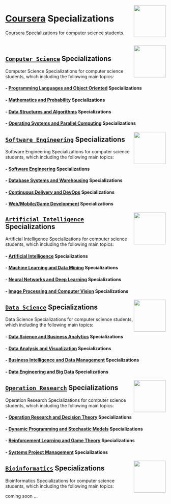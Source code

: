 <img align="right" width="100" src="https://github.com/cs-MohamedAyman/cs-MohamedAyman/blob/main/repos-logos/coursera.jpg"></img>

# [Coursera](https://www.coursera.org/) Specializations
Coursera Specializations for computer science students.

<br>

<img align="right" width="100" height="100" src="https://github.com/cs-MohamedAyman/cs-MohamedAyman/blob/main/repos-logos/computer-science-department.jpg">

## [`Computer Science`](https://github.com/cs-MohamedAyman/eLearning-Platforms/eLearning-Platforms/Coursera-Specializations/blob/master/Computer-Science/README.md) Specializations
Computer Science Specializations for computer science students, which including the following main topics:

#### - [Programming Languages and Object Oriented](https://github.com/cs-MohamedAyman/eLearning-Platforms/eLearning-Platforms/Coursera-Specializations/blob/master/Computer-Science/README.md) Specializations
#### - [Mathematics and Probability](https://github.com/cs-MohamedAyman/eLearning-Platforms/eLearning-Platforms/Coursera-Specializations/blob/master/Computer-Science/README.md) Specializations
#### - [Data Structures and Algorithms](https://github.com/cs-MohamedAyman/eLearning-Platforms/eLearning-Platforms/Coursera-Specializations/blob/master/Computer-Science/README.md) Specializations
#### - [Operating Systems and Parallel Computing](https://github.com/cs-MohamedAyman/eLearning-Platforms/eLearning-Platforms/Coursera-Specializations/blob/master/Computer-Science/README.md) Specializations

<img align="right" width="100" height="100" src="https://github.com/cs-MohamedAyman/cs-MohamedAyman/blob/main/repos-logos/software-engineering-department.jpg">

## [`Software Engineering`](https://github.com/cs-MohamedAyman/eLearning-Platforms/eLearning-Platforms/Coursera-Specializations/tree/master/Software-Engineering/README.md) Specializations
Software Engineering Specializations for computer science students, which including the following main topics:

#### - [Software Engineering](https://github.com/cs-MohamedAyman/eLearning-Platforms/eLearning-Platforms/Coursera-Specializations/tree/master/Software-Engineering/README.md) Specializations
#### - [Database Systems and Warehousing](https://github.com/cs-MohamedAyman/eLearning-Platforms/eLearning-Platforms/Coursera-Specializations/tree/master/Software-Engineering/README.md) Specializations
#### - [Continuous Delivery and DevOps](https://github.com/cs-MohamedAyman/eLearning-Platforms/eLearning-Platforms/Coursera-Specializations/tree/master/Software-Engineering/README.md) Specializations
#### - [Web/Mobile/Game Development](https://github.com/cs-MohamedAyman/eLearning-Platforms/eLearning-Platforms/Coursera-Specializations/tree/master/Software-Engineering/README.md) Specializations

<img align="right" width="100" height="100" src="https://github.com/cs-MohamedAyman/cs-MohamedAyman/blob/main/repos-logos/artificial-intelligence-department.jpg">

## [`Artificial Intelligence`](https://github.com/cs-MohamedAyman/eLearning-Platforms/eLearning-Platforms/Coursera-Specializations/tree/master/Artificial-Intelligence/README.md) Specializations
Artificial Intelligence Specializations for computer science students, which including the following main topics:

#### - [Artificial Intelligence](https://github.com/cs-MohamedAyman/eLearning-Platforms/eLearning-Platforms/Coursera-Specializations/tree/master/Artificial-Intelligence/README.md) Specializations
#### - [Machine Learning and Data Mining](https://github.com/cs-MohamedAyman/eLearning-Platforms/eLearning-Platforms/Coursera-Specializations/tree/master/Artificial-Intelligence/README.md) Specializations
#### - [Neural Networks and Deep Learning](https://github.com/cs-MohamedAyman/eLearning-Platforms/eLearning-Platforms/Coursera-Specializations/tree/master/Artificial-Intelligence/README.md) Specializations
#### - [Image Processing and Computer Vision](https://github.com/cs-MohamedAyman/eLearning-Platforms/eLearning-Platforms/Coursera-Specializations/tree/master/Artificial-Intelligence/README.md) Specializations

<img align="right" width="100" height="100" src="https://github.com/cs-MohamedAyman/cs-MohamedAyman/blob/main/repos-logos/data-science-department.jpg">

## [`Data Science`](https://github.com/cs-MohamedAyman/eLearning-Platforms/eLearning-Platforms/Coursera-Specializations/tree/master/Data-Science/README.md) Specializations
Data Science Specializations for computer science students, which including the following main topics:

#### - [Data Science and Business Analytics](https://github.com/cs-MohamedAyman/eLearning-Platforms/eLearning-Platforms/Coursera-Specializations/tree/master/Data-Science/README.md) Specializations
#### - [Data Analysis and Visualization](https://github.com/cs-MohamedAyman/eLearning-Platforms/eLearning-Platforms/Coursera-Specializations/tree/master/Data-Science/README.md) Specializations
#### - [Business Intelligence and Data Management](https://github.com/cs-MohamedAyman/eLearning-Platforms/eLearning-Platforms/Coursera-Specializations/tree/master/Data-Science/README.md) Specializations
#### - [Data Engineering and Big Data](https://github.com/cs-MohamedAyman/eLearning-Platforms/eLearning-Platforms/Coursera-Specializations/tree/master/Data-Science/README.md) Specializations

<img align="right" width="100" height="100" src="https://github.com/cs-MohamedAyman/cs-MohamedAyman/blob/main/repos-logos/operation-research-department.jpg">

## [`Operation Research`](https://github.com/cs-MohamedAyman/eLearning-Platforms/eLearning-Platforms/Coursera-Specializations/blob/master/Operation-Research/README.md) Specializations
Operation Research Specializations for computer science students, which including the following main topics:

#### - [Operation Research and Decision Theory](https://github.com/cs-MohamedAyman/eLearning-Platforms/eLearning-Platforms/Coursera-Specializations/blob/master/Operation-Research/README.md) Specializations
#### - [Dynamic Programming and Stochastic Models](https://github.com/cs-MohamedAyman/eLearning-Platforms/eLearning-Platforms/Coursera-Specializations/tree/master/Operation-Research/README.md) Specializations
#### - [Reinforcement Learning and Game Theory](https://github.com/cs-MohamedAyman/eLearning-Platforms/eLearning-Platforms/Coursera-Specializations/tree/master/Operation-Research/README.md) Specializations
#### - [Systems Project Management](https://github.com/cs-MohamedAyman/eLearning-Platforms/eLearning-Platforms/Coursera-Specializations/tree/master/Operation-Research/README.md) Specializations

<img align="right" width="100" height="100" src="https://github.com/cs-MohamedAyman/cs-MohamedAyman/blob/main/repos-logos/bioinformatics-department.jpg">

## [`Bioinformatics`](https://github.com/cs-MohamedAyman/eLearning-Platforms/eLearning-Platforms/Coursera-Specializations/blob/master/Bioinformatics/README.md) Specializations
Bioinformatics Specializations for computer science students, which including the following main topics:

coming soon ...

